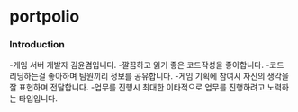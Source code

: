 # portpolio
### Introduction
-게임 서버 개발자 김윤겸입니다.
-깔끔하고 읽기 좋은 코드작성을 좋아합니다.
-코드 리딩하는걸 좋아하며 팀원끼리 정보를 공유합니다.
-게임 기획에 참여시 자신의 생각을 잘 표현하며 전달합니다.
-업무를 진행시 최대한 이타적으로 업무를 진행하려고 노력하는 타입입니다.
